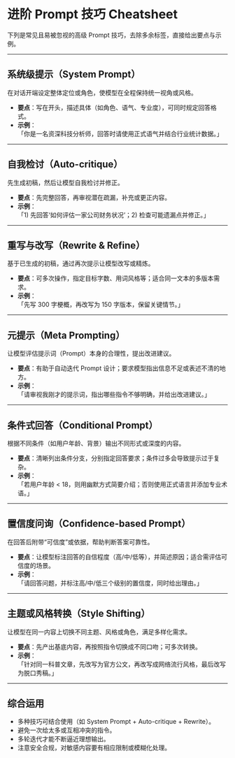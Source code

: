 # 进阶 Prompt 技巧 Cheatsheet

下列是常见且易被忽视的高级 Prompt 技巧，去除多余标签，直接给出要点与示例。

---

## 系统级提示（System Prompt）

在对话开端设定整体定位或角色，使模型在全程保持统一视角或风格。

- **要点**：写在开头，描述具体（如角色、语气、专业度），可同时规定回答格式。
- **示例**：  
  「你是一名资深科技分析师，回答时请使用正式语气并结合行业统计数据。」

---

## 自我检讨（Auto-critique）

先生成初稿，然后让模型自我检讨并修正。

- **要点**：先完整回答，再审视潜在疏漏，补充或更正内容。
- **示例**：  
  「1) 先回答‘如何评估一家公司财务状况’；2) 检查可能遗漏点并修正。」

---

## 重写与改写（Rewrite & Refine）

基于已生成的初稿，通过再次提示让模型改写或精炼。

- **要点**：可多次操作，指定目标字数、用词风格等；适合同一文本的多版本需求。
- **示例**：  
  「先写 300 字梗概，再改写为 150 字版本，保留关键情节。」

---

## 元提示（Meta Prompting）

让模型评估提示词（Prompt）本身的合理性，提出改进建议。

- **要点**：有助于自动迭代 Prompt 设计；要求模型指出信息不足或表述不清的地方。
- **示例**：  
  「请审视我刚才的提示词，指出哪些指令不够明确，并给出改进建议。」

---

## 条件式回答（Conditional Prompt）

根据不同条件（如用户年龄、背景）输出不同形式或深度的内容。

- **要点**：清晰列出条件分支，分别指定回答要求；条件过多会导致提示过于复杂。
- **示例**：  
  「若用户年龄 < 18，则用幽默方式简要介绍；否则使用正式语言并添加专业术语。」

---

## 置信度问询（Confidence-based Prompt）

在回答后附带“可信度”或依据，帮助判断答案可靠性。

- **要点**：让模型标注回答的自信程度（高/中/低等），并简述原因；适合需评估可信度的场景。
- **示例**：  
  「请回答问题，并标注高/中/低三个级别的置信度，同时给出理由。」

---

## 主题或风格转换（Style Shifting）

让模型在同一内容上切换不同主题、风格或角色，满足多样化需求。

- **要点**：先产出基底内容，再按照指令切换成不同口吻；可多次转换。
- **示例**：  
  「针对同一科普文章，先改写为官方公文，再改写成网络流行风格，最后改写为脱口秀稿。」

---

## 综合运用

- 多种技巧可结合使用（如 System Prompt + Auto-critique + Rewrite）。
- 避免一次给太多或互相冲突的指令。
- 多轮迭代才能不断逼近理想输出。
- 注意安全合规，对敏感内容要有相应限制或模糊化处理。
